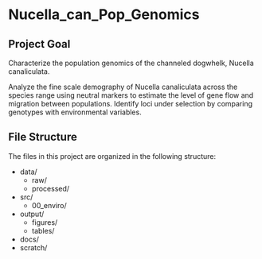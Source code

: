 # Nucella_can_Pop_Genomics

## Project Goal

Characterize the population genomics of the channeled dogwhelk, Nucella canaliculata. 

Analyze the fine scale demography of Nucella canaliculata across the species range using neutral markers to estimate the level of gene flow and migration between populations. Identify loci under selection by comparing genotypes with environmental variables.

## File Structure

The files in this project are organized in the following structure:
 - data/
     - raw/
     - processed/
 - src/
    - 00_enviro/
 - output/
     - figures/
     - tables/
 - docs/
 - scratch/
